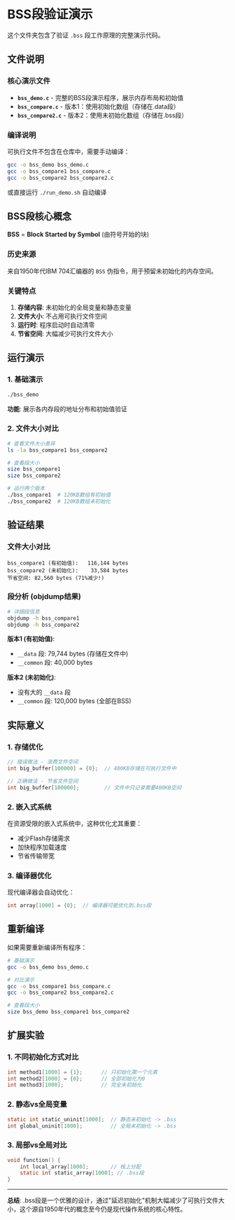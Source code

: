 # BSS段验证演示

这个文件夹包含了验证 `.bss` 段工作原理的完整演示代码。

## 文件说明

### 核心演示文件
- **`bss_demo.c`** - 完整的BSS段演示程序，展示内存布局和初始值
- **`bss_compare.c`** - 版本1：使用初始化数组（存储在.data段）
- **`bss_compare2.c`** - 版本2：使用未初始化数组（存储在.bss段）

### 编译说明
可执行文件不包含在仓库中，需要手动编译：
```bash
gcc -o bss_demo bss_demo.c
gcc -o bss_compare1 bss_compare.c  
gcc -o bss_compare2 bss_compare2.c
```
或直接运行 `./run_demo.sh` 自动编译

## BSS段核心概念

**BSS** = **Block Started by Symbol** (由符号开始的块)

### 历史来源
来自1950年代IBM 704汇编器的 `BSS` 伪指令，用于预留未初始化的内存空间。

### 关键特点
1. **存储内容**: 未初始化的全局变量和静态变量
2. **文件大小**: 不占用可执行文件空间
3. **运行时**: 程序启动时自动清零
4. **节省空间**: 大幅减少可执行文件大小

## 运行演示

### 1. 基础演示
```bash
./bss_demo
```
**功能**: 展示各内存段的地址分布和初始值验证

### 2. 文件大小对比
```bash
# 查看文件大小差异
ls -la bss_compare1 bss_compare2

# 查看段大小
size bss_compare1
size bss_compare2

# 运行两个版本
./bss_compare1  # 120KB数组有初始值
./bss_compare2  # 120KB数组未初始化
```

## 验证结果

### 文件大小对比
```
bss_compare1 (有初始值):   116,144 bytes
bss_compare2 (未初始化):    33,584 bytes
节省空间: 82,560 bytes (71%减少!)
```

### 段分析 (objdump结果)
```bash
# 详细段信息
objdump -h bss_compare1
objdump -h bss_compare2
```

**版本1 (有初始值)**:
- `__data` 段: 79,744 bytes (存储在文件中)
- `__common` 段: 40,000 bytes

**版本2 (未初始化)**:
- 没有大的 `__data` 段
- `__common` 段: 120,000 bytes (全部在BSS)

## 实际意义

### 1. 存储优化
```c
// 错误做法 - 浪费文件空间
int big_buffer[100000] = {0};  // 400KB存储在可执行文件中

// 正确做法 - 节省文件空间
int big_buffer[100000];        // 文件中只记录需要400KB空间
```

### 2. 嵌入式系统
在资源受限的嵌入式系统中，这种优化尤其重要：
- 减少Flash存储需求
- 加快程序加载速度
- 节省传输带宽

### 3. 编译器优化
现代编译器会自动优化：
```c
int array[1000] = {0};  // 编译器可能优化到.bss段
```

## 重新编译

如果需要重新编译所有程序：
```bash
# 基础演示
gcc -o bss_demo bss_demo.c

# 对比演示
gcc -o bss_compare1 bss_compare.c
gcc -o bss_compare2 bss_compare2.c

# 查看段大小
size bss_demo bss_compare1 bss_compare2
```

## 扩展实验

### 1. 不同初始化方式对比
```c
int method1[1000] = {1};      // 只初始化第一个元素
int method2[1000] = {0};      // 全部初始化为0
int method3[1000];            // 完全未初始化
```

### 2. 静态vs全局变量
```c
static int static_uninit[1000];  // 静态未初始化 -> .bss
int global_uninit[1000];         // 全局未初始化 -> .bss
```

### 3. 局部vs全局对比
```c
void function() {
    int local_array[1000];       // 栈上分配
    static int static_array[1000]; // .bss段
}
```

---

**总结**: .bss段是一个优雅的设计，通过"延迟初始化"机制大幅减少了可执行文件大小，这个源自1950年代的概念至今仍是现代操作系统的核心特性。
